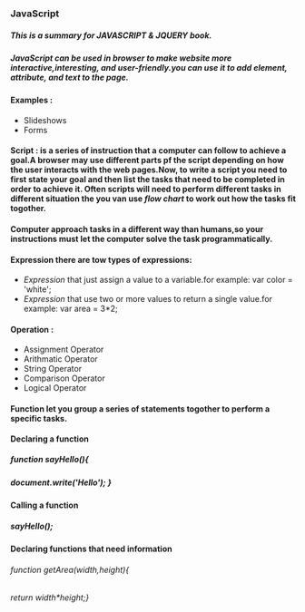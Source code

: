 ### JavaScript 
##### This is a summary for **JAVASCRIPT & JQUERY** book.
##### **JavaScript** can be used in browser to make website more interactive,interesting, and user-friendly.you can use it to add element, attribute, and text to the page.
#### Examples : 
- Slideshows 
- Forms
#### **Script** : is a series of instruction that a computer can follow to achieve a goal.A browser may use different parts pf the script depending on how the user interacts with the web pages.Now, to write a script you need to first state your goal and then list the tasks that need to be completed in order to achieve it. Often scripts will need to perform different tasks in different situation the you van use *flow chart* to work out how the tasks fit togother.
#### Computer approach tasks in a different way than humans,so your instructions must let the computer solve the task programmatically.

#### **Expression** there are tow types of expressions:
- *Expression* that just assign a value to a variable.for example: var color = 'white';
- *Expression* that use two or more values to return a single value.for example: var area = 3*2;

#### **Operation** :
- Assignment Operator 
- Arithmatic Operator 
- String Operator
- Comparison Operator
- Logical Operator 

#### **Function** let you group a series of statements togother to perform a specific tasks.
 **Declaring a function** 
##### function sayHello(){
   ##### document.write('Hello'); }

 **Calling a function** 
##### sayHello();
**Declaring functions that need information**
###### function getArea(width,height){
###### return width*height;}


